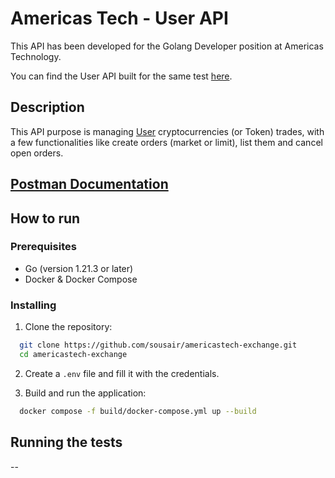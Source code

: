 # Americas Tech - User API

This API has been developed for the Golang Developer position at Americas Technology.

You can find the User API built for the same test [here](https://github.com/sousair/americastech-user).

## Description

This API purpose is managing [User](https://github.com/sousair/americastech-user) cryptocurrencies (or Token) trades, with a few functionalities like create orders (market or limit), list them and cancel open orders. 

## [Postman Documentation](https://documenter.getpostman.com/view/31834520/2s9Ykn7gnf)

## How to run

### Prerequisites

- Go (version 1.21.3 or later)
- Docker & Docker Compose

### Installing

1. Clone the repository:
  ``` bash
    git clone https://github.com/sousair/americastech-exchange.git
    cd americastech-exchange
  ```

2. Create a `.env` file and fill it with the credentials.

3. Build and run the application:

``` bash
  docker compose -f build/docker-compose.yml up --build
```

## Running the tests
--
